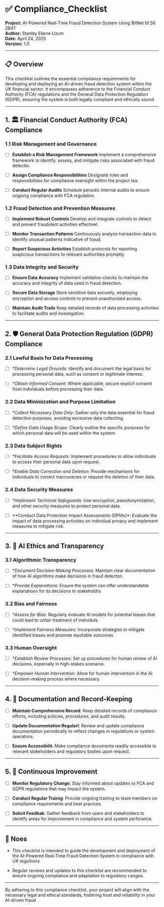 # ✅ Compliance_Checklist

**Project:** AI-Powered Real-Time Fraud Detection System Using BitNet b1.58 2B4T  
**Author:** Stanley Ekene Uzum  
**Date:** April 24, 2025  
**Version:** 1.0

---

## 📋 Overview
This checklist outlines the essential compliance requirements for developing and deploying an AI-driven fraud detection system within the UK financial sector. It encompasses adherence to the Financial Conduct Authority (FCA) regulations and the General Data Protection Regulation (GDPR), ensuring the system is both legally compliant and ethically sound

---

## 1. 🏛️ Financial Conduct Authority (FCA) Compliance

### 1.1 Risk Management and Governance

- [ ] **Establish a Risk Management Framework** Implement a comprehensive framework to identify, assess, and mitigate risks associated with fraud detectio.

- [ ] **Assign Compliance Responsibilities** Designate roles and responsibilities for compliance oversight within the project tea.

- [ ] **Conduct Regular Audits** Schedule periodic internal audits to ensure ongoing compliance with FCA regulation.

### 1.2 Fraud Detection and Prevention Measures

- [ ] **Implement Robust Controls** Develop and integrate controls to detect and prevent fraudulent activities effectivel.

- [ ] **Monitor Transaction Patterns** Continuously analyze transaction data to identify unusual patterns indicative of fraud.

- [ ] **Report Suspicious Activities** Establish protocols for reporting suspicious transactions to relevant authorities promptly.

### 1.3 Data Integrity and Security

- [ ] **Ensure Data Accuracy** Implement validation checks to maintain the accuracy and integrity of data used in fraud detection.

- [ ] **Secure Data Storage** Store sensitive data securely, employing encryption and access controls to prevent unauthorized access.

- [ ] **Maintain Audit Trails** Keep detailed records of data processing activities to facilitate audits and investigation.

---

## 2. 🛡️ General Data Protection Regulation (GDPR) Compliance

### 2.1 Lawful Basis for Data Processing

- [ ] **Determine Legal Grounds*: Identify and document the legal basis for processing personal data, such as consent or legitimate interess.

- [ ] **Obtain Informed Consent*: Where applicable, secure explicit consent from individuals before processing their data.

### 2.2 Data Minimization and Purpose Limitation

- [ ] **Collect Necessary Data Only*: Gather only the data essential for fraud detection purposes, avoiding excessive data collecting.

- [ ] **Define Data Usage Scope*: Clearly outline the specific purposes for which personal data will be used within the system.

### 2.3 Data Subject Rights

- [ ] **Facilitate Access Requests*: Implement procedures to allow individuals to access their personal data upon request.

- [ ] **Enable Data Correction and Deletion*: Provide mechanisms for individuals to correct inaccuracies or request the deletion of their data.

### 2.4 Data Security Measures

- [ ] **Implement Technical Safeguards*: Use encryption, pseudonymization, and other security measures to protect personal data.

- [ ] **Conduct Data Protection Impact Assessments (DPIAs)*: Evaluate the impact of data processing activities on individual privacy and implement measures to mitigate risk.

---

## 3. 🤖 AI Ethics and Transparency

### 3.1 Algorithmic Transparency

- [ ] **Document Decision-Making Processes*: Maintain clear documentation of how AI algorithms make decisions in fraud detecton.

- [ ] **Provide Explanations*: Ensure the system can offer understandable explanations for its decisions to stakeholdrs.

### 3.2 Bias and Fairness

- [ ] **Assess for Bias*: Regularly evaluate AI models for potential biases that could lead to unfair treatment of individuls.

- [ ] **Implement Fairness Measures*: Incorporate strategies to mitigate identified biases and promote equitable outcomes.

### 3.3 Human Oversight

- [ ] **Establish Review Processes*: Set up procedures for human review of AI decisions, especially in high-stakes scenaros.

- [ ] **Empower Human Intervention*: Allow for human intervention in the AI decision-making process where necessary.

---

## 4. 📄 Documentation and Record-Keeping

- [ ] **Maintain Comprehensive Record**: Keep detailed records of compliance efforts, including policies, procedures, and audit results.

- [ ] **Update Documentation Regularl**: Review and update compliance documentation periodically to reflect changes in regulations or system operatons.

- [ ] **Ensure Accessibilit**: Make compliance documents readily accessible to relevant stakeholders and regulatory bodies upon request.

---

## 5. 🔄 Continuous Improvement

- [ ] **Monitor Regulatory Changs**: Stay informed about updates to FCA and GDPR regulations that may impact the system.

- [ ] **Conduct Regular Trainig**: Provide ongoing training to team members on compliance requirements and best pracices.

- [ ] **Solicit Feedbak**: Gather feedback from users and stakeholders to identify areas for improvement in compliance and system perforance.

---

## 📌 Noes

- This checklist is intended to guide the development and deployment of the AI-Powered Real-Time Fraud Detection System in compliance with UK regultions

- Regular reviews and updates to this checklist are recommended to ensure ongoing compliance and adaptation to regulatory canges.
---

By adhering to this compliance checklist, your project will align with the necessary legal and ethical standards, fostering trust and reliability in your AI-driven fraud 

